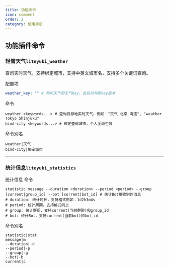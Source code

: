 ```yaml
---
title: 功能命令
icon: comment
order: 2
category: 使用手册
---
```


## 功能插件命令

### **轻雪天气`liteyuki_weather`**

查询实时天气，支持绑定城市，支持中英文城市名，支持多个关键词查询。

配置项

```yaml
weather_key: "" # 和风天气的天气key，会自动判断key版本
```

命令

```shell
weather <keywords...> # 查询目标地实时天气，例如："天气 北京 海淀", "weather Tokyo Shinjuku"
bind-city <keywords...> # 绑定查询城市，个人全局生效
```

命令别名

```shell
weather|天气
bind-city|绑定城市
```

***

### **统计信息`liteyuki_statistics`**

统计信息
命令

```shell
statistic message --duration <duration> --period <period> --group [current|group_id] --bot [current|bot_id] # 统计Bot接收到的消息
# duration: 统计时长，支持格式例如：1d2h3m4s
# period: 统计周期，支持格式同上
# group: 统计群组，支持current(当前群聊)和group_id
# bot: 统计Bot，支持current(当前bot)和bot_id
```

命令别名

```shell
statistic|stat  
message|m  
--duration|-d  
--period|-p  
--group|-g  
--bot|-b
current|c
```